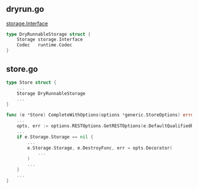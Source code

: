 #

## dryrun.go

[storage.Interface](/kubernetes/staging/src/k8s.io/apiserver/pkg/storage/index.md)

```go
type DryRunnableStorage struct {
	Storage storage.Interface
	Codec   runtime.Codec
}
```

## store.go

```go
type Store struct {
    ...
    Storage DryRunnableStorage
    ...
}

func (e *Store) CompleteWithOptions(options *generic.StoreOptions) error {
    ...
    opts, err := options.RESTOptions.GetRESTOptions(e.DefaultQualifiedResource, e.NewFunc())
    ...
    if e.Storage.Storage == nil {
        ...
		e.Storage.Storage, e.DestroyFunc, err = opts.Decorator(
            ...
		)
		...
	}
    ...
}
```
